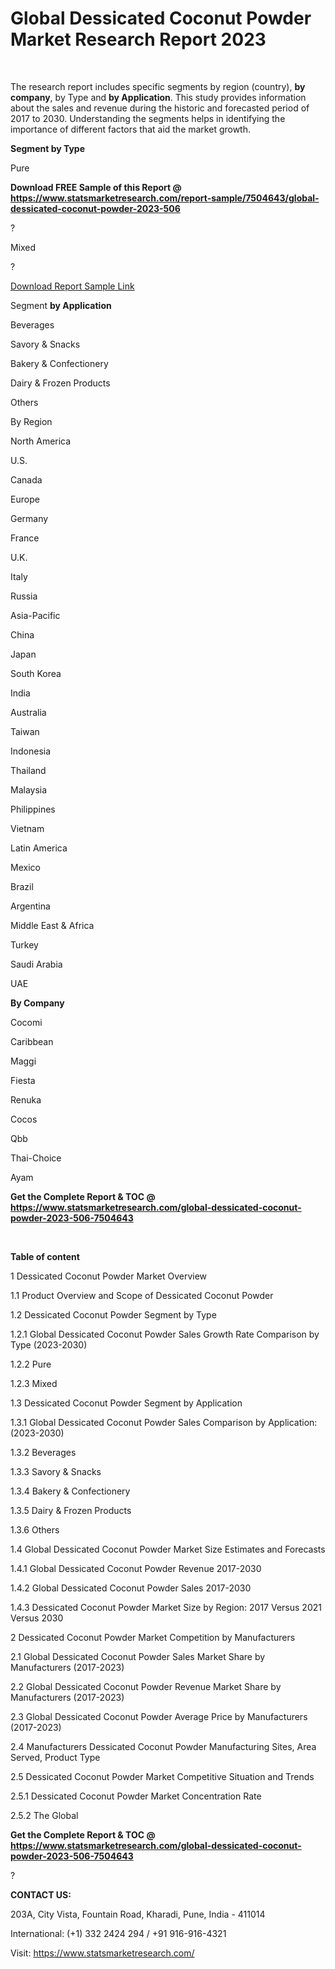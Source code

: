 <h1>Global Dessicated Coconut Powder Market Research Report 2023</h1><br/><p>The research report includes specific segments by region (country), <strong>by company</strong>, by Type and <strong>by Application</strong>. This study provides information about the sales and revenue during the historic and forecasted period of 2017 to 2030. Understanding the segments helps in identifying the importance of different factors that aid the market growth.</p>
 
 
 
 <p><strong>Segment by Type</strong></p>
 
 
 
 <p>Pure</p>
 
 
 
 <div><b>Download FREE Sample of this Report @ <a href="https://www.statsmarketresearch.com/download-free-sample/7504643/global-dessicated-coconut-powder-2023-506">https://www.statsmarketresearch.com/report-sample/7504643/global-dessicated-coconut-powder-2023-506</a></b></div>
 
 
 
 <p>? </p>
 
 
 
 <p>Mixed</p>
 
 
 
 <p>? </p>
 
 
 
 <p><a href="https://www.statsmarketresearch.com/download-free-sample/7504643/global-dessicated-coconut-powder-2023-506">Download Report Sample Link</a></p>
 
 
 
 <p>Segment <strong>by Application</strong></p>
 
 
 
 <p>Beverages</p>
 
 
 
 <p>Savory & Snacks</p>
 
 
 
 <p>Bakery & Confectionery</p>
 
 
 
 <p>Dairy & Frozen Products</p>
 
 
 
 <p>Others</p>
 
 
 
 <p>By Region</p>
 
 
 
 <p>North America</p>
 
 
 
 <p>U.S.</p>
 
 
 
 <p>Canada</p>
 
 
 
 <p>Europe</p>
 
 
 
 <p>Germany</p>
 
 
 
 <p>France</p>
 
 
 
 <p>U.K.</p>
 
 
 
 <p>Italy</p>
 
 
 
 <p>Russia</p>
 
 
 
 <p>Asia-Pacific</p>
 
 
 
 <p>China</p>
 
 
 
 <p>Japan</p>
 
 
 
 <p>South Korea</p>
 
 
 
 <p>India</p>
 
 
 
 <p>Australia</p>
 
 
 
 <p>Taiwan</p>
 
 
 
 <p>Indonesia</p>
 
 
 
 <p>Thailand</p>
 
 
 
 <p>Malaysia</p>
 
 
 
 <p>Philippines</p>
 
 
 
 <p>Vietnam</p>
 
 
 
 <p>Latin America</p>
 
 
 
 <p>Mexico</p>
 
 
 
 <p>Brazil</p>
 
 
 
 <p>Argentina</p>
 
 
 
 <p>Middle East & Africa</p>
 
 
 
 <p>Turkey</p>
 
 
 
 <p>Saudi Arabia</p>
 
 
 
 <p>UAE</p>
 
 
 
 <p><strong>By Company</strong></p>
 
 
 
 <p>Cocomi</p>
 
 
 
 <p>Caribbean</p>
 
 
 
 <p>Maggi</p>
 
 
 
 <p>Fiesta</p>
 
 
 
 <p>Renuka</p>
 
 
 
 <p>Cocos</p>
 
 
 
 <p>Qbb</p>
 
 
 
 <p>Thai-Choice</p>
 
 
 
 <p>Ayam</p>
 
 
 
 <div><b>Get the Complete Report & TOC @ <a href="https://www.statsmarketresearch.com/global-dessicated-coconut-powder-2023-506-7504643">https://www.statsmarketresearch.com/global-dessicated-coconut-powder-2023-506-7504643</a></b></div>
 
 
 
 <p><br />
 
 <b>Table of content</b></p>
 
 
 
 <p>1 Dessicated Coconut Powder Market Overview<br />
 
 1.1 Product Overview and Scope of Dessicated Coconut Powder<br />
 
 1.2 Dessicated Coconut Powder Segment by Type<br />
 
 1.2.1 Global Dessicated Coconut Powder Sales Growth Rate Comparison by Type (2023-2030)<br />
 
 1.2.2 Pure<br />
 
 1.2.3 Mixed<br />
 
 1.3 Dessicated Coconut Powder Segment by Application<br />
 
 1.3.1 Global Dessicated Coconut Powder Sales Comparison by Application: (2023-2030)<br />
 
 1.3.2 Beverages<br />
 
 1.3.3 Savory & Snacks<br />
 
 1.3.4 Bakery & Confectionery<br />
 
 1.3.5 Dairy & Frozen Products<br />
 
 1.3.6 Others<br />
 
 1.4 Global Dessicated Coconut Powder Market Size Estimates and Forecasts<br />
 
 1.4.1 Global Dessicated Coconut Powder Revenue 2017-2030<br />
 
 1.4.2 Global Dessicated Coconut Powder Sales 2017-2030<br />
 
 1.4.3 Dessicated Coconut Powder Market Size by Region: 2017 Versus 2021 Versus 2030<br />
 
 2 Dessicated Coconut Powder Market Competition by Manufacturers<br />
 
 2.1 Global Dessicated Coconut Powder Sales Market Share by Manufacturers (2017-2023)<br />
 
 2.2 Global Dessicated Coconut Powder Revenue Market Share by Manufacturers (2017-2023)<br />
 
 2.3 Global Dessicated Coconut Powder Average Price by Manufacturers (2017-2023)<br />
 
 2.4 Manufacturers Dessicated Coconut Powder Manufacturing Sites, Area Served, Product Type<br />
 
 2.5 Dessicated Coconut Powder Market Competitive Situation and Trends<br />
 
 2.5.1 Dessicated Coconut Powder Market Concentration Rate<br />
 
 2.5.2 The Global</p>
 
 
 
 <div><b>Get the Complete Report & TOC @ <a href="https://www.statsmarketresearch.com/global-dessicated-coconut-powder-2023-506-7504643">https://www.statsmarketresearch.com/global-dessicated-coconut-powder-2023-506-7504643</a></b></div>
 
 
 
 <p>? </p>
 
 
 
 <p><b>CONTACT US:</b><br />
 
 203A, City Vista, Fountain Road, Kharadi, Pune, India - 411014<br />
 
 International: (+1) 332 2424 294 / +91 916-916-4321<br />
 
 Visit: <a href="https://www.statsmarketresearch.com/">https://www.statsmarketresearch.com/</a></p>
